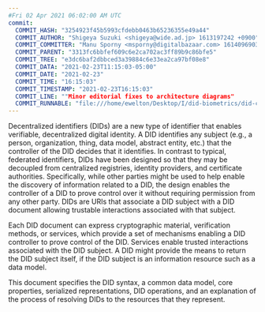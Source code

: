```yaml
---
#Fri 02 Apr 2021 06:02:00 AM UTC
commit:
  COMMIT_HASH: "3254923f45b5993cfdebb0463b65236355e49a44"
  COMMIT_AUTHOR: "Shigeya Suzuki <shigeya@wide.ad.jp> 1613197242 +0900"
  COMMIT_COMMITTER: "Manu Sporny <msporny@digitalbazaar.com> 1614096903 -0500"
  COMMIT_PARENT: "3313fc6bbfef609c6e2ca702ac3ff89b9c86bfe5"
  COMMIT_TREE: "e3dc6baf2dbbced3a39884c6e33ea2ca97bf08e8"
  COMMIT_DATA: "2021-02-23T11:15:03-05:00"
  COMMIT_DATE: "2021-02-23"
  COMMIT_TIME: "16:15:03"
  COMMIT_TIMESTAMP: "2021-02-23T16:15:03"
  COMMIT_LINE: ""Minor editorial fixes to architecture diagrams"
  COMMIT_RUNNABLE: "file:///home/ewelton/Desktop/I/did-biometrics/did-core-dataset/analysis/gitinfo/3254923f45b5993cfdebb0463b65236355e49a44/snapshot/index.html"
---
```


<section id="abstract">
<p>
<a>Decentralized identifiers</a> (DIDs) are a new type of identifier that
enables verifiable, decentralized digital identity. A <a>DID</a> identifies any
subject (e.g., a person, organization, thing, data model, abstract entity, etc.)
that the controller of the <a>DID</a> decides that it identifies. In contrast to
typical, federated identifiers, <a>DIDs</a> have been designed so that they may
be decoupled from centralized registries, identity providers, and certificate
authorities. Specifically, while other parties might be used to help enable the
discovery of information related to a <a>DID</a>, the design enables the
controller of a <a>DID</a> to prove control over it without requiring permission
from any other party. <a>DIDs</a> are <a>URIs</a> that associate a <a>DID
subject</a> with a <a>DID document</a> allowing trustable interactions
associated with that subject.
    </p>
<p>
Each <a>DID document</a> can express cryptographic material, <a>verification
methods</a>, or <a>services</a>, which provide a set of mechanisms enabling a
<a>DID controller</a> to prove control of the <a>DID</a>. <a>Services</a> enable
trusted interactions associated with the <a>DID subject</a>. A <a>DID</a> might
provide the means to return the <a>DID subject</a> itself, if the <a>DID
subject</a> is an information resource such as a data model.
    </p>
<p>
This document specifies the DID syntax, a common data model, core properties,
serialized representations, DID operations, and an explanation of the process
of resolving DIDs to the resources that they represent.
    </p>
</section>
